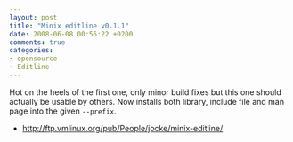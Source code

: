 ```yaml
---
layout: post
title: "Minix editline v0.1.1"
date: 2008-06-08 00:56:22 +0200
comments: true
categories: 
- opensource
- Editline
---
```


Hot on the heels of the first one, only minor build fixes but this one
should actually be usable by others.  Now installs both library, include
file and man page into the given `--prefix`.

* http://ftp.vmlinux.org/pub/People/jocke/minix-editline/
